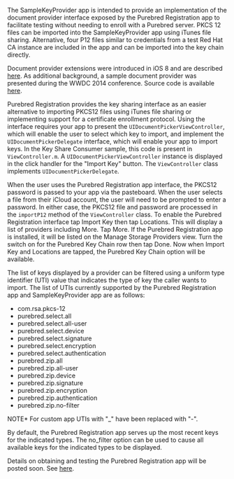 The SampleKeyProvider app is intended to provide an implementation of the document provider interface exposed by the Purebred Registration app to facilitate testing without needing to enroll with a Purebred server. PKCS 12 files can be imported into the SampleKeyProvider app using iTunes file sharing. Alternative, four P12 files similar to credentials from a test Red Hat CA instance are included in the app and can be imported into the key chain directly.  

Document provider extensions were introduced in iOS 8 and are described [here](https://developer.apple.com/library/ios/documentation/General/Conceptual/ExtensibilityPG/FileProvider.html). As additional background, a sample document provider was presented during the WWDC 2014 conference. Source code is available [here](https://github.com/master-nevi/WWDC-2014/tree/master/NewBox%20An%20Introduction%20to%20iCloud%20Document%20enhancements%20in%20iOS%208.0).

Purebred Registration provides the key sharing interface as an easier alternative to importing PKCS12 files using iTunes file sharing or implementing support for a certificate enrollment protocol. Using the interface requires your app to present the `UIDocumentPickerViewController`, which will enable the user to select which key to import, and implement the `UIDocumentPickerDelegate` interface, which will enable your app to import keys. In the Key Share Consumer sample, this code is present in `ViewController.m`. A `UIDocumentPickerViewController` instance is displayed in the click handler for the "Import Key" button. The `ViewController` class implements `UIDocumentPickerDelegate`.

When the user uses the Purebred Registration app interface, the PKCS12 password is passed to your app via the pasteboard. When the user selects a file from their iCloud account, the user will need to be prompted to enter a password. In either case, the PKCS12 file and password are processed in the `importP12` method of the `ViewController` class. To enable the Purebred Registration interface tap Import Key then tap Locations. This will display a list of providers including More. Tap More. If the Purebred Registration app is installed, it will be listed on the Manage Storage Providers view. Turn the switch on for the Purebred Key Chain row then tap Done. Now when Import Key and Locations are tapped, the Purebred Key Chain option will be available.

The list of keys displayed by a provider can be filtered using a uniform type identifier (UTI) value that indicates the type of key the caller wants to import. The list of UTIs currently supported by the Purebred Registration app and SampleKeyProvider app are as follows:

* com.rsa.pkcs-12
* purebred.select.all
* purebred.select.all-user
* purebred.select.device
* purebred.select.signature
* purebred.select.encryption
* purebred.select.authentication
* purebred.zip.all
* purebred.zip.all-user
* purebred.zip.device
* purebred.zip.signature
* purebred.zip.encryption
* purebred.zip.authentication
* purebred.zip.no-filter

NOTE* For custom app UTIs with "_" have been replaced with "-". 

By default, the Purebred Registration app serves up the most recent keys for the indicated types. The no_filter option can be used to cause all available keys for the indicated types to be displayed. 

Details on obtaining and testing the Purebred Registration app will be posted soon. See [here](https://cyber.mil/pki-pke/purebred).






